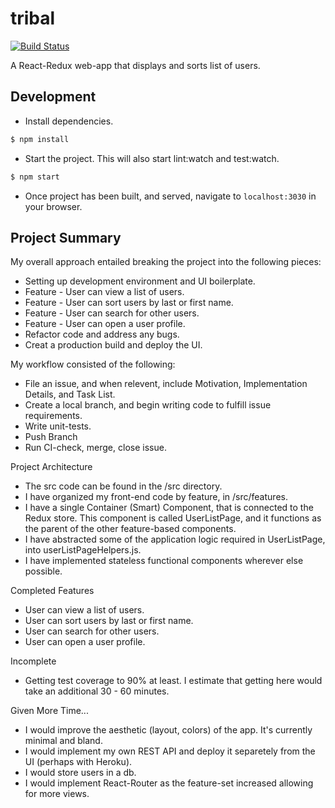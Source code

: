 # tribal
[![Build Status](https://travis-ci.org/farookkhan/tribal.svg?branch=master)](https://travis-ci.org/farookkhan/tribal)

A React-Redux web-app that displays and sorts list of users.

## Development

* Install dependencies.
```bash
$ npm install
```

* Start the project. This will also start lint:watch and test:watch.
```bash
$ npm start
```

* Once project has been built, and served, navigate to `localhost:3030` in your browser.

## Project Summary
My overall approach entailed breaking the project into the following pieces:
* Setting up development environment and UI boilerplate.
* Feature - User can view a list of users.
* Feature - User can sort users by last or first name.
* Feature - User can search for other users.
* Feature - User can open a user profile.
* Refactor code and address any bugs.
* Creat a production build and deploy the UI.

My workflow consisted of the following:
* File an issue, and when relevent, include Motivation, Implementation Details, and Task List.
* Create a local branch, and begin writing code to fulfill issue requirements.
* Write unit-tests.
* Push Branch
* Run CI-check, merge, close issue. 

Project Architecture
* The src code can be found in the /src directory.
* I have organized my front-end code by feature, in /src/features. 
* I have a single Container (Smart) Component, that is connected to the Redux store. This component is called UserListPage, and it functions as the parent of the other feature-based components.
* I have abstracted some of the application logic required in UserListPage, into userListPageHelpers.js.
* I have implemented stateless functional components wherever else possible. 

Completed Features
* User can view a list of users.
* User can sort users by last or first name.
* User can search for other users.
* User can open a user profile.

Incomplete
* Getting test coverage to 90% at least. I estimate that getting here would take an additional 30 - 60 minutes.

Given More Time...
* I would improve the aesthetic (layout, colors) of the app. It's currently minimal and bland. 
* I would implement my own REST API and deploy it separetely from the UI (perhaps with Heroku).
* I would store users in a db.
* I would implement React-Router as the feature-set increased allowing for more views.
